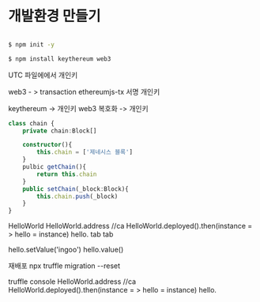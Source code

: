 # 개발환경 만들기

```sh

$ npm init -y

$ npm install keythereum web3

```

UTC 파일에에서 개인키

web3 - > transaction
ethereumjs-tx 서명 개인키

keythereum -> 개인키
web3 복호화 -> 개인키

```typescript
class chain {
    private chain:Block[]

    constructor(){
        this.chain = ['제네시스 블록']
    }
    pulbic getChain(){
        return this.chain
    }
    public setChain(_block:Block){
        this.chain.push(_block)
    }
}
```

HelloWorld
HelloWorld.address //ca
HelloWorld.deployed().then(instance = > hello = instance)
hello. tab tab

hello.setValue('ingoo')
hello.value()

재배포
npx truffle migration --reset

truffle console
HelloWorld.address //ca
HelloWorld.deployed().then(instance = > hello = instance)
hello.